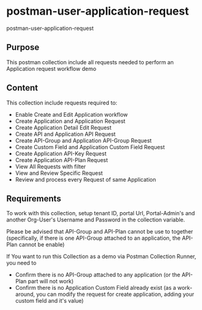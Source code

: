 # postman-user-application-request
postman-user-application-request

## Purpose
This postman collection include all requests needed to perform an Application request workflow demo

## Content
This collection include requests required to:
- Enable Create and Edit Application workflow
- Create Application and Application Request
- Create Application Detail Edit Request
- Create API and Application API Request
- Create API-Group and Application API-Group Request
- Create Custom Field and Application Custom Field Request
- Create Application API-Key Request
- Create Application API-Plan Request
- View All Requests with filter
- View and Review Specific Request
- Review and process every Request of same Application

## Requirements
To work with this collection, setup tenant ID, portal Url, Portal-Admin's and another Org-User's Username and Password in the collection variable.

Please be advised that API-Group and API-Plan cannot be use to together (specifically, if there is one API-Group attached to an application, the API-Plan cannot be enable)

If You want to run this Collection as a demo via Postman Collection Runner, you need to 

- Confirm there is no API-Group attached to any application (or the API-Plan part will not work)
- Confirm there is no Application Custom Field already exist (as a work-around, you can modify the request for create application, adding your custom field and it's value)

